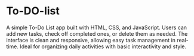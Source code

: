 # To-DO-list
A simple To-Do List app built with HTML, CSS, and JavaScript. Users can add new tasks, check off completed ones, or delete them as needed. The interface is clean and responsive, allowing easy task management in real-time. Ideal for organizing daily activities with basic interactivity and style.
